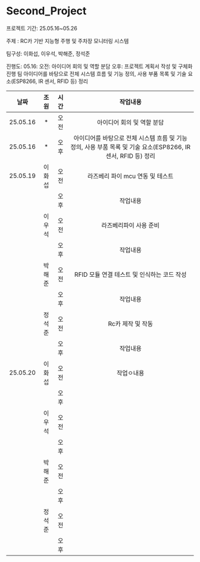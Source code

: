 # Second_Project

프로젝트 기간: 25.05.16~05.26

주제 : RC카 기반 지능형 주행 및 주차장 모니터링 시스템

팀구성: 이화섭, 이우석, 박해준, 정석준

진행도: 
05.16: 오전: 아이디어 회의 및 역할 분담
       오후: 프로젝트 계획서 작성 및 구체화 진행
       팀 아이디어를 바탕으로 전체 시스템 흐름 및 기능 정의, 사용 부품 목록 및 기술 요소(ESP8266, IR 센서, RFID 등) 정리


|날짜|조원|시간|작업내용|
|:---:|:---:|:---:|:---:|
|25.05.16|*|오전|아이디어 회의 및 역할 분담|
|25.05.16|*|오후|아이디어를 바탕으로 전체 시스템 흐름 및 기능 정의, 사용 부품 목록 및 기술 요소(ESP8266, IR 센서, RFID 등) 정리|
|25.05.19|이화섭|오전|라즈베리 파이 mcu 연동 및 테스트|
|||오후|작업내용|
||이우석|오전|라즈베리파이 사용 준비|
|||오후|작업내용|
||박해준|오전|RFID 모듈 연결 테스트 및 인식하는 코드 작성|
|||오후|작업내용|
||정석준|오전|Rc카 제작 및 작동|
|||오후|작업내용|
|25.05.20|이화섭|오전|작업ㅇ내용|
|||오후||
||이우석|오전||
|||오후||
||박해준|오전||
|||오후||
||정석준|오전||
|||오후||



